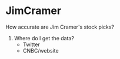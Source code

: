 # JimCramer
How accurate are Jim Cramer's stock picks?

1. Where do I get the data?
    - Twitter
    - CNBC/website
